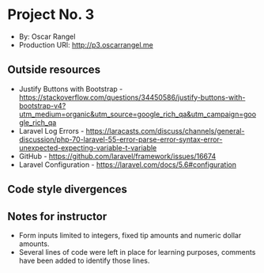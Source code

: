 # Project No. 3
+ By: Oscar Rangel
+ Production  URl: <http://p3.oscarrangel.me>

## Outside resources

+ Justify Buttons with Bootstrap - https://stackoverflow.com/questions/34450586/justify-buttons-with-bootstrap-v4?utm_medium=organic&utm_source=google_rich_qa&utm_campaign=google_rich_qa
+ Laravel Log Errors - https://laracasts.com/discuss/channels/general-discussion/php-70-laravel-55-error-parse-error-syntax-error-unexpected-expecting-variable-t-variable
+ GitHub - https://github.com/laravel/framework/issues/16674
+ Laravel Configuration - https://laravel.com/docs/5.6#configuration

## Code style divergences

## Notes for instructor

+ Form inputs limited to integers, fixed tip amounts and numeric dollar amounts.
+ Several lines of code were left in place for learning purposes, comments have been added to identify those lines. 